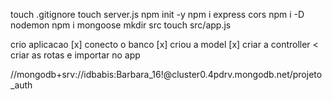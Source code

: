 touch .gitignore
touch server.js
npm init -y
npm i express cors
npm i -D nodemon
npm i mongoose
mkdir src
touch src/app.js

crio aplicacao [x]
conecto o banco [x]
criou a model [x]
criar a controller <
criar as rotas e importar no app

//mongodb+srv://idbabis:Barbara_16!@cluster0.4pdrv.mongodb.net/projeto_auth